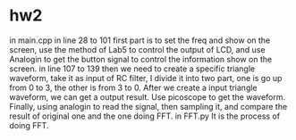 # hw2
in main.cpp
in line 28 to 101
first part is to set the freq and show on the screen, 
use the method of Lab5 to control the output of LCD, 
and use Analogin to get the button signal to control the information show on the screen.
in line 107 to 139
then we need to create a specific triangle waveform, take it as input of RC filter, 
I divide it into two part, one is go up from 0 to 3, the other is from 3 to 0.
After we create a input triangle waveform, we can get a output result.
Use picoscope to get the waveform.
Finally, using analogin to read the signal, then sampling it, and compare the result of original one and the one doing FFT.
in FFT.py
It is the process of doing FFT.
